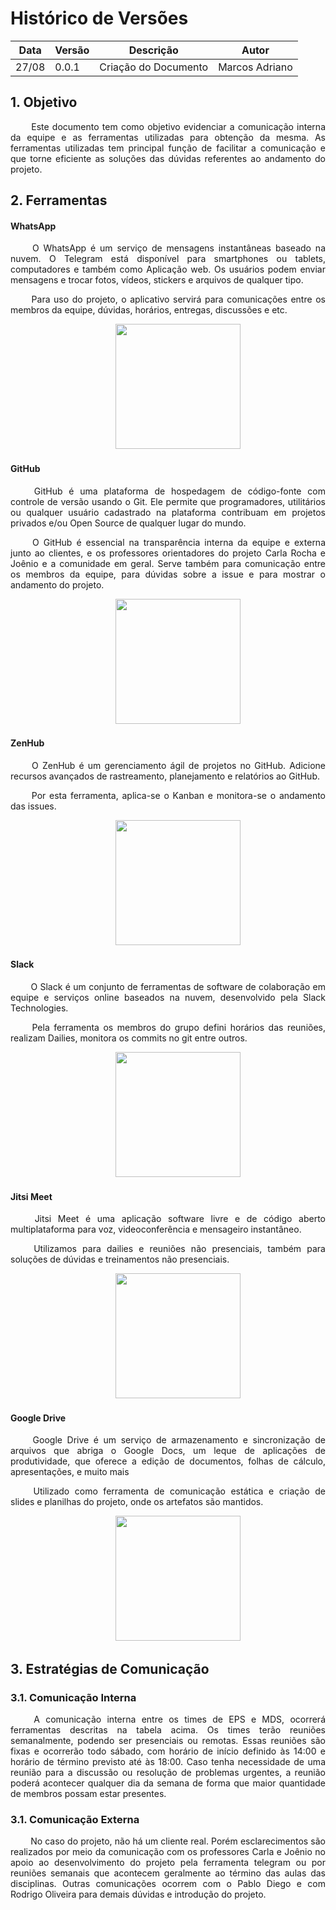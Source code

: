 # Histórico de Versões

Data|Versão|Descrição|Autor
-|-|-|-
27/08|0.0.1|Criação do Documento| Marcos Adriano|

## 1. <a name="1_1">Objetivo</a>

 <p align = "justify"> &emsp;&emsp; Este documento tem como objetivo evidenciar a comunicação interna da equipe e as ferramentas utilizadas para obtenção da mesma. As ferramentas utilizadas tem principal função de facilitar a comunicação e que torne eficiente as soluções das dúvidas referentes ao andamento do projeto.


## 2. <a name="1_1">Ferramentas</a>

#### WhatsApp

<p align = "justify"> &emsp;&emsp; O WhatsApp é um serviço de mensagens instantâneas baseado na nuvem. O Telegram está disponível para smartphones ou tablets, computadores e também como Aplicação web. Os usuários podem enviar mensagens e trocar fotos, vídeos, stickers e arquivos de qualquer tipo.
<p align = "justify"> &emsp;&emsp; Para uso do projeto, o aplicativo servirá para comunicações entre os membros da equipe, dúvidas, horários, entregas, discussões e etc. </p>


<p align = "center"> &emsp;&emsp; <img src="https://image.flaticon.com/icons/svg/733/733585.svg" width="200" height="200"/> </p>

#### GitHub

<p align = "justify"> &emsp;&emsp; GitHub é uma plataforma de hospedagem de código-fonte com controle de versão usando o Git. Ele permite que programadores, utilitários ou qualquer usuário cadastrado na plataforma contribuam em projetos privados e/ou Open Source de qualquer lugar do mundo.

<p align = "justify"> &emsp;&emsp; O GitHub é essencial na transparência interna da equipe e externa junto ao clientes, e os professores orientadores do projeto Carla Rocha e Joênio e a comunidade em geral. Serve também para comunicação entre os membros da equipe, para dúvidas sobre a issue e para mostrar o andamento do projeto.

<p align = "center"> &emsp;&emsp; <img src="https://image.flaticon.com/icons/svg/25/25231.svg" width="200" height="200"/> </p>  

#### ZenHub

<p align = "justify"> &emsp;&emsp; O ZenHub é um gerenciamento ágil de projetos no GitHub. Adicione recursos avançados de rastreamento, planejamento e relatórios ao GitHub.

<p align = "justify"> &emsp;&emsp; Por esta ferramenta, aplica-se o Kanban e monitora-se o andamento das issues.

<p align = "center"> &emsp;&emsp; <img src="https://cdn.slant.co/c8016551-95d3-447c-9ab4-30dcaf6e51d2/-/format/jpeg/-/progressive/yes/-/preview/480x480/" width="200" height="200"/> </p>  

#### Slack

<p align = "justify"> &emsp;&emsp; O Slack é um conjunto de ferramentas de software de colaboração em equipe e serviços online baseados na nuvem, desenvolvido pela Slack Technologies.

<p align = "justify"> &emsp;&emsp; Pela ferramenta os membros do grupo defini horários das reuniões, realizam Dailies, monitora os commits no git entre outros.

<p align = "center"> &emsp;&emsp; <img src="https://user-images.githubusercontent.com/819186/51553744-4130b580-1e7c-11e9-889e-486937b69475.png" width="200" height="200"/> </p> 


#### Jitsi Meet

<p align = "justify"> &emsp;&emsp; Jitsi Meet é uma aplicação software livre e de código aberto multiplataforma para voz, videoconferência e mensageiro instantâneo.

<p align = "justify"> &emsp;&emsp; Utilizamos para dailies e reuniões não presenciais, também para soluções de dúvidas e treinamentos não presenciais.

<p align = "center"> &emsp;&emsp; <img src="https://upload.wikimedia.org/wikipedia/commons/thumb/5/5d/Logo_Jitsi.svg/1200px-Logo_Jitsi.svg.png" width="200" height="200"/> </p>  

#### Google Drive

<p align = "justify"> &emsp;&emsp; Google Drive é um serviço de armazenamento e sincronização de arquivos que abriga o Google Docs, um leque de aplicações de produtividade, que oferece a edição de documentos, folhas de cálculo, apresentações, e muito mais

<p align = "justify"> &emsp;&emsp; Utilizado como ferramenta de comunicação estática e criação de slides e planilhas do projeto, onde os artefatos são mantidos.

<p align = "center"> &emsp;&emsp; <img src="https://upload.wikimedia.org/wikipedia/commons/thumb/d/da/Google_Drive_logo.png/250px-Google_Drive_logo.png" width="200" height="200"/> </p>

## 3. <a name="1_1">Estratégias de Comunicação</a>

### 3.1. <a name="1_1">Comunicação Interna</a>

<p align = "justify"> &emsp;&emsp; A comunicação interna entre os times de EPS e MDS, ocorrerá ferramentas descritas na tabela acima. Os times terão reuniões semanalmente, podendo ser presenciais ou remotas. Essas reuniões são fixas e ocorrerão todo sábado, com horário de início definido às 14:00 e horário de término previsto até às 18:00. Caso tenha necessidade de uma reunião para a discussão ou resolução de problemas urgentes, a reunião poderá acontecer qualquer dia da semana de forma que maior quantidade de membros possam estar presentes.

### 3.1. <a name="1_1">Comunicação Externa</a>

<p align = "justify"> &emsp;&emsp; No caso do projeto, não há um cliente real. Porém esclarecimentos são realizados por meio da comunicação com os professores Carla e Joênio no apoio ao desenvolvimento do projeto pela ferramenta telegram ou por reuniões semanais que acontecem geralmente ao término das aulas das disciplinas. Outras comunicações ocorrem com o Pablo Diego e com Rodrigo Oliveira para demais dúvidas e introdução do projeto.

